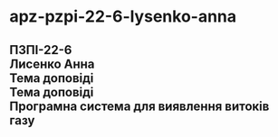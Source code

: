 # apz-pzpi-22-6-lysenko-anna  
ПЗПІ-22-6  
Лисенко Анна  
Тема доповіді  
Тема доповіді  
Програмна система для виявлення витоків газу  
---
